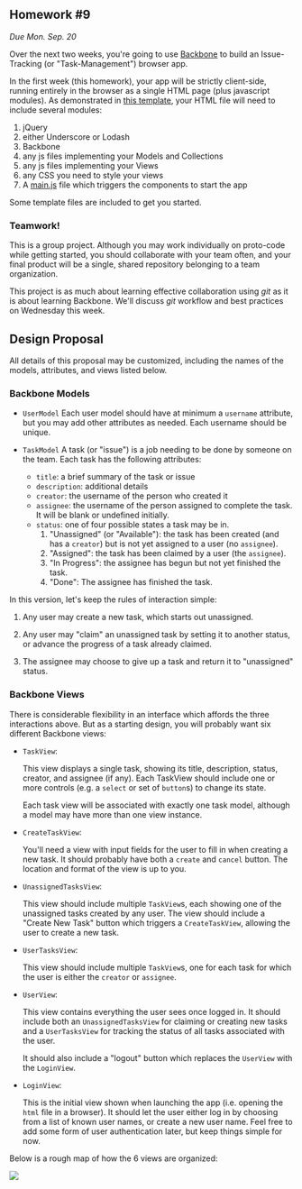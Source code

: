 ## Homework #9

_Due Mon. Sep. 20_

Over the next two weeks, you're going to use [Backbone](http://backbonejs.org/) to build an Issue-Tracking (or "Task-Management") browser app.

In the first week (this homework), your app will be strictly client-side, running entirely in the browser as a single HTML page (plus javascript modules).  As demonstrated in [this template](main.html), your HTML file will need to include several modules:

1. jQuery
2. either Underscore or Lodash
3. Backbone
4. any js files implementing your Models and Collections
5. any js files implementing your Views
6. any CSS you need to style your views
7. A [main.js](main.js) file which triggers the components to start the app

Some template files are included to get you started.

### Teamwork!

This is a group project.  Although you may work individually on proto-code while getting started, you should collaborate with your team often, and your final product will be a single, shared repository belonging to a team organization.

This project is as much about learning effective collaboration using _git_ as it is about learning Backbone.  We'll discuss _git_ workflow and best practices on Wednesday this week.


## Design Proposal

All details of this proposal may be customized, including the names of the models, attributes, and views listed below.

### Backbone Models

* `UserModel`
Each user model should have at minimum a `username` attribute, but you may add other attributes as needed.
Each username should be unique.

* `TaskModel`
A task (or "issue") is a job needing to be done by someone on the team.
Each task has the following attributes:
	* `title`: a brief summary of the task or issue
	* `description`: additional details
	* `creator`: the username of the person who created it
	* `assignee`: the username of the person assigned to complete the task.  It will be blank or undefined initially.
	* `status`: one of four possible states a task may be in.
		1. "Unassigned" (or "Available"): the task has been created (and has a `creator`) but is not yet assigned to a user (no `assignee`).
		2. "Assigned": the task has been claimed by a user (the `assignee`).
		3. "In Progress": the assignee has begun but not yet finished the task.
		4. "Done": The assignee has finished the task.

In this version, let's keep the rules of interaction simple:

1. Any user may create a new task, which starts out unassigned.

2. Any user may "claim" an unassigned task by setting it to another status, or advance the progress of a task already claimed.

3. The assignee may choose to give up a task and return it to "unassigned" status.


### Backbone Views

There is considerable flexibility in an interface which affords the three interactions above.  But as a starting design, you will probably want six different Backbone views:

* `TaskView`:
	
	This view displays a single task, showing its title, description, status, creator, and assignee (if any).  Each TaskView should include one or more controls (e.g. a `select` or set of `button`s) to change its state.
	
	Each task view will be associated with exactly one task model, although a model may have more than one view instance.

* `CreateTaskView`:
	
	You'll need a view with input fields for the user to fill in when creating a new task.  It should probably have both a `create` and `cancel` button.  The location and format of the view is up to you.

* `UnassignedTasksView`:

	This view should include multiple `TaskView`s, each showing one of the unassigned tasks created by any user.  The view should include a "Create New Task" button which triggers a `CreateTaskView`, allowing the user to create a new task.

* `UserTasksView`:
	
	This view should include multiple `TaskView`s, one for each task for which the user is either the `creator` or `assignee`.

* `UserView`:

	This view contains everything the user sees once logged in.  It should include both an `UnassignedTasksView` for claiming or creating new tasks and a `UserTasksView` for tracking the status of all tasks associated with the user.

	It should also include a "logout" button which replaces the `UserView` with the `LoginView`.

* `LoginView`:

	This is the initial view shown when launching the app (i.e. opening the `html` file in a browser).  It should let the user either log in by choosing from a list of known user names, or create a new user name.  Feel free to add some form of user authentication later, but keep things simple for now.

Below is a rough map of how the 6 views are organized:

![](http://portlandcodeschool.github.io/jse-fall15-9/BackboneViewMap.svg)



